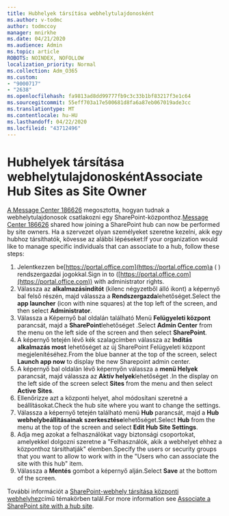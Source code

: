 ```yaml
---
title: Hubhelyek társítása webhelytulajdonosként
ms.author: v-todmc
author: todmccoy
manager: mnirkhe
ms.date: 04/21/2020
ms.audience: Admin
ms.topic: article
ROBOTS: NOINDEX, NOFOLLOW
localization_priority: Normal
ms.collection: Adm_O365
ms.custom:
- "9000717"
- "2638"
ms.openlocfilehash: fa9813ad8dd99777fb9c3c33b1bf83217f3e1c64
ms.sourcegitcommit: 55eff703a17e500681d8fa6a87eb067019ade3cc
ms.translationtype: MT
ms.contentlocale: hu-HU
ms.lasthandoff: 04/22/2020
ms.locfileid: "43712496"
---
```

# <a name="associate-hub-sites-as-site-owner"></a><span data-ttu-id="58e4a-102">Hubhelyek társítása webhelytulajdonosként</span><span class="sxs-lookup"><span data-stu-id="58e4a-102">Associate Hub Sites as Site Owner</span></span>

<span data-ttu-id="58e4a-103">[A Message Center 186626](https://admin.microsoft.com/Adminportal/Home?source=applauncher#/MessageCenter?id=MC186626) megosztotta, hogyan tudnak a webhelytulajdonosok csatlakozni egy SharePoint-központhoz.</span><span class="sxs-lookup"><span data-stu-id="58e4a-103">[Message Center 186626](https://admin.microsoft.com/Adminportal/Home?source=applauncher#/MessageCenter?id=MC186626) shared how joining a SharePoint hub can now be performed by site owners.</span></span> <span data-ttu-id="58e4a-104">Ha a szervezet olyan személyeket szeretne kezelni, akik egy hubhoz társíthatók, kövesse az alábbi lépéseket:</span><span class="sxs-lookup"><span data-stu-id="58e4a-104">If your organization would like to manage specific individuals that can associate to a hub, follow these steps:</span></span> 

1. <span data-ttu-id="58e4a-105">Jelentkezzen be[https://portal.office.com](https://portal.office.com)a ( ) rendszergazdai jogokkal.</span><span class="sxs-lookup"><span data-stu-id="58e4a-105">Sign in to ([https://portal.office.com](https://portal.office.com)) with administrator rights.</span></span>
2. <span data-ttu-id="58e4a-106">Válassza az **alkalmazásindítót** (kilenc négyzetből álló ikont) a képernyő bal felső részén, majd válassza a **Rendszergazda**lehetőséget.</span><span class="sxs-lookup"><span data-stu-id="58e4a-106">Select the **app launcher** (icon with nine squares) at the top left of the screen, and then select **Administrator**.</span></span>
3. <span data-ttu-id="58e4a-107">Válassza a Képernyő bal oldalán található Menü **Felügyeleti központ** parancsát, majd a **SharePoint**lehetőséget .</span><span class="sxs-lookup"><span data-stu-id="58e4a-107">Select **Admin Center** from the menu on the left side of the screen and then select **SharePoint**.</span></span>
4. <span data-ttu-id="58e4a-108">A képernyő tetején lévő kék szalagcímben válassza az **Indítás alkalmazás most** lehetőséget az új SharePoint Felügyeleti központ megjelenítéséhez.</span><span class="sxs-lookup"><span data-stu-id="58e4a-108">From the blue banner at the top of the screen, select **Launch app now** to display the new Sharepoint admin center.</span></span>
5. <span data-ttu-id="58e4a-109">A képernyő bal oldalán lévő képernyőn válassza a **menü Helyek** parancsát, majd válassza az **Aktív helyek**lehetőséget .</span><span class="sxs-lookup"><span data-stu-id="58e4a-109">In the display on the left side of the screen select **Sites** from the menu and then select **Active Sites**.</span></span>
6. <span data-ttu-id="58e4a-110">Ellenőrizze azt a központi helyet, ahol módosítani szeretné a beállításokat.</span><span class="sxs-lookup"><span data-stu-id="58e4a-110">Check the hub site where you want to change the settings.</span></span>
7. <span data-ttu-id="58e4a-111">Válassza a képernyő tetején található menü **Hub** parancsát, majd a **Hub webhelybeállításainak szerkesztése**lehetőséget.</span><span class="sxs-lookup"><span data-stu-id="58e4a-111">Select **Hub** from the menu at the top of the screen and select **Edit Hub Site Settings**.</span></span>
8. <span data-ttu-id="58e4a-112">Adja meg azokat a felhasználókat vagy biztonsági csoportokat, amelyekkel dolgozni szeretne a "Felhasználók, akik a webhelyet ehhez a központhoz társíthatják" elemben.</span><span class="sxs-lookup"><span data-stu-id="58e4a-112">Specify the users or security groups that you want to allow to work with in the "Users who can associate the site with this hub" item.</span></span>
9. <span data-ttu-id="58e4a-113">Válassza a **Mentés** gombot a képernyő alján.</span><span class="sxs-lookup"><span data-stu-id="58e4a-113">Select **Save** at the bottom of the screen.</span></span>

<span data-ttu-id="58e4a-114">További információt a [SharePoint-webhely társítása központi webhelyhez](https://support.office.com/article/associate-a-sharepoint-site-with-a-hub-site-ae0009fd-af04-4d3d-917d-88edb43efc05)című témakörben talál.</span><span class="sxs-lookup"><span data-stu-id="58e4a-114">For more information see [Associate a SharePoint site with a hub site](https://support.office.com/article/associate-a-sharepoint-site-with-a-hub-site-ae0009fd-af04-4d3d-917d-88edb43efc05).</span></span> 